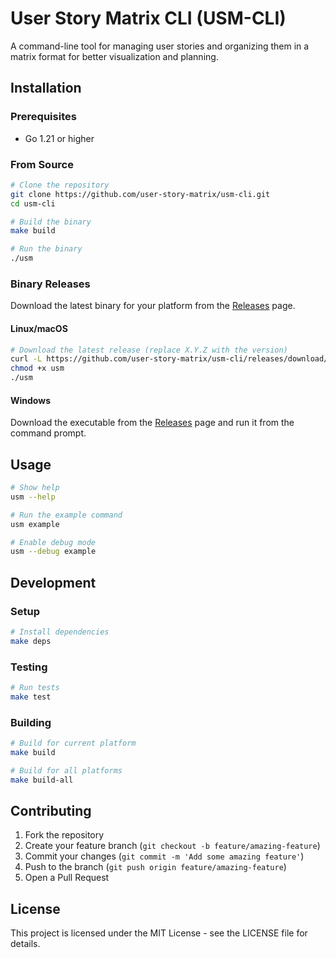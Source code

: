 # User Story Matrix CLI (USM-CLI)

A command-line tool for managing user stories and organizing them in a matrix format for better visualization and planning.

## Installation

### Prerequisites

- Go 1.21 or higher

### From Source

```bash
# Clone the repository
git clone https://github.com/user-story-matrix/usm-cli.git
cd usm-cli

# Build the binary
make build

# Run the binary
./usm
```

### Binary Releases

Download the latest binary for your platform from the [Releases](https://github.com/user-story-matrix/usm-cli/releases) page.

#### Linux/macOS

```bash
# Download the latest release (replace X.Y.Z with the version)
curl -L https://github.com/user-story-matrix/usm-cli/releases/download/vX.Y.Z/usm-linux-amd64-X.Y.Z -o usm
chmod +x usm
./usm
```

#### Windows

Download the executable from the [Releases](https://github.com/user-story-matrix/usm-cli/releases) page and run it from the command prompt.

## Usage

```bash
# Show help
usm --help

# Run the example command
usm example

# Enable debug mode
usm --debug example
```

## Development

### Setup

```bash
# Install dependencies
make deps
```

### Testing

```bash
# Run tests
make test
```

### Building

```bash
# Build for current platform
make build

# Build for all platforms
make build-all
```

## Contributing

1. Fork the repository
2. Create your feature branch (`git checkout -b feature/amazing-feature`)
3. Commit your changes (`git commit -m 'Add some amazing feature'`)
4. Push to the branch (`git push origin feature/amazing-feature`)
5. Open a Pull Request

## License

This project is licensed under the MIT License - see the LICENSE file for details. 